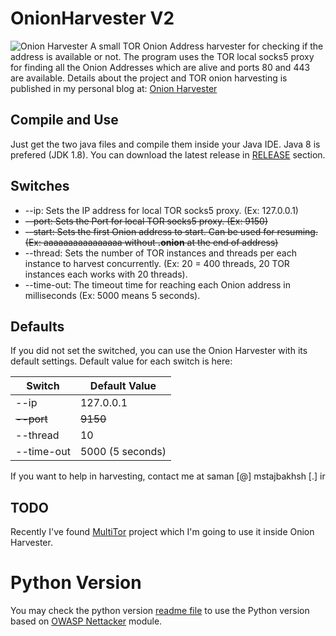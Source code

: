 # OnionHarvester V2
![Onion Harvester](https://mstajbakhsh.ir/wp-content/uploads/2017/11/Spy-Services.jpg)
A small TOR Onion Address harvester for checking if the address is available or not. The program uses the TOR local socks5 proxy for finding all the Onion Addresses which are alive and ports 80 and 443 are available.
Details about the project and TOR onion harvesting is published in my personal blog at: [Onion Harvester]

## Compile and Use
Just get the two java files and compile them inside your Java IDE. Java 8 is prefered (JDK 1.8).
You can download the latest release in [RELEASE] section.

## Switches
* --ip: Sets the IP address for local TOR socks5 proxy. (Ex: 127.0.0.1)
* ~~--port: Sets the Port for local TOR socks5 proxy. (Ex: 9150)~~
* ~~--start: Sets the first Onion address to start. Can be used for resuming. (Ex: aaaaaaaaaaaaaaaa without **.onion** at the end of address)~~
* --thread: Sets the number of TOR instances and threads per each instance to harvest concurrently. (Ex: 20 = 400 threads, 20 TOR instances each works with 20 threads).
* --time-out: The timeout time for reaching each Onion address in milliseconds (Ex: 5000 means 5 seconds).

## Defaults
If you did not set the switched, you can use the Onion Harvester with its default settings. Default value for each switch is here:

| Switch | Default Value |
| ------ | ------ |
| --ip | 127.0.0.1 |
| ~~--port~~ | ~~9150~~ |
| --thread | 10 |
| --time-out | 5000 (5 seconds) |

If you want to help in harvesting, contact me at saman \[@\] mstajbakhsh \[.\] ir

## TODO
Recently I've found [MultiTor] project which I'm going to use it inside Onion Harvester.

[Onion Harvester]: <https://mstajbakhsh.ir/onion-harvester-first-step-tor-search-engines>
[RELEASE]: <https://github.com/mirsamantajbakhsh/OnionHarvester/releases>
[MultiTor]: <https://github.com/trimstray/multitor>

# Python Version
You may check the python version [readme file](https://github.com/mirsamantajbakhsh/OnionHarvester/blob/master/python_version_readme.md) to use the Python version based on [OWASP Nettacker](https://github.com/viraintel/OWASP-Nettacker) module.